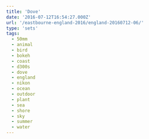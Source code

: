 ```yaml
---
title: 'Dove'
date: '2016-07-12T16:54:27.000Z'
url: '/eastbourne-england-2016/england-20160712-06/'
type: 'sets'
tags:
  - 50mm
  - animal
  - bird
  - bokeh
  - coast
  - d300s
  - dove
  - england
  - nikon
  - ocean
  - outdoor
  - plant
  - sea
  - shore
  - sky
  - summer
  - water
---
```

